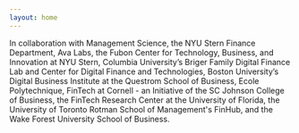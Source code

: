 ```yaml
---
layout: home
---
```

In collaboration with Management Science, the NYU Stern Finance Department, Ava Labs, the Fubon Center for Technology, Business, and Innovation at NYU Stern, Columbia University’s Briger Family Digital Finance Lab and Center for Digital Finance and Technologies, Boston University’s Digital Business Institute at the Questrom School of Business, Ecole Polytechnique, FinTech at Cornell - an Initiative of the SC Johnson College of Business, the FinTech Research Center at the University of Florida, the University of Toronto Rotman School of Management's FinHub, and the Wake Forest University School of Business.
